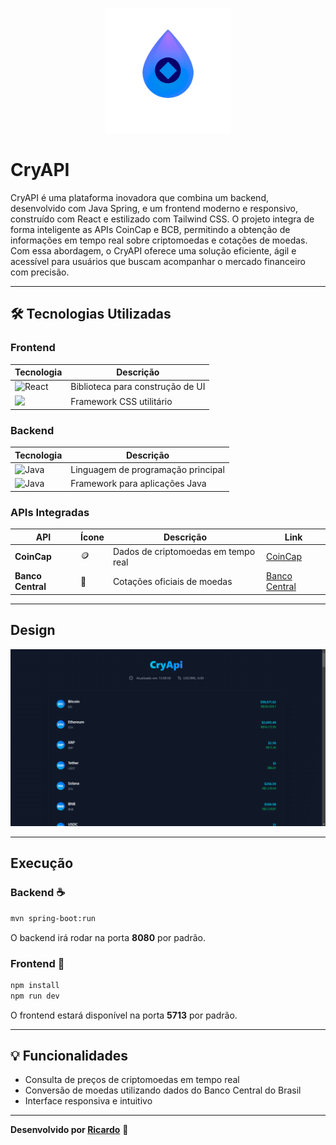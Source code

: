 <p align="center">
  <img src="https://github.com/RLC02/RLC02/blob/main/CryApiLogo.png?raw=true" width="200" height="200" />
</p>

# CryAPI 

CryAPI é uma plataforma inovadora que combina um backend, desenvolvido com Java Spring, e um frontend moderno e responsivo, construído com React e estilizado com Tailwind CSS. O projeto integra de forma inteligente as APIs CoinCap e BCB, permitindo a obtenção de informações em tempo real sobre criptomoedas e cotações de moedas. Com essa abordagem, o CryAPI oferece uma solução eficiente, ágil e acessível para usuários que buscam acompanhar o mercado financeiro com precisão.

---

## 🛠️ Tecnologias Utilizadas

### **Frontend**
| Tecnologia       | Descrição                     |
|------------------|-------------------------------|
|    <img src="https://img.shields.io/badge/react%20-%2320232a.svg?&style=for-the-badge&logo=react&logoColor=&color=blue" alt="React"/>  | Biblioteca para construção de UI |
|    <img src="https://img.shields.io/badge/Tailwind_CSS-grey?style=for-the-badge&logo=tailwind-css&logoColor=38B2AC"/> | Framework CSS utilitário      |

### **Backend**
| Tecnologia           | Descrição                          |
|---------------------|------------------------------------|
| <img src="https://img.shields.io/badge/java-%23ED8B00.svg?&style=for-the-badge&logo=openjdk&logoColor=&color=" alt="Java"/> | Linguagem de programação principal |
| <img src="https://img.shields.io/badge/spring-%23ED8B00.svg?&style=for-the-badge&logo=spring&logoColor=&color=white" alt="Java"/> | Framework para aplicações Java     |

### **APIs Integradas**
| API               | Ícone | Descrição                          | Link |
|-------------------|-------|------------------------------------|------|
| **CoinCap**       | 🪙    | Dados de criptomoedas em tempo real| [CoinCap](https://coincap.io/) |
| **Banco Central** | 🏦    | Cotações oficiais de moedas        | [Banco Central](https://www.bcb.gov.br/) |

---
## Design

<p align="center">
  <img src="https://github.com/RLC02/RLC02/blob/main/CryApiScreen.png?raw=true" />
</p>

---

## Execução

### **Backend** ☕
```bash
mvn spring-boot:run
```
O backend irá rodar na porta **8080** por padrão.

### **Frontend** 👾
```bash
npm install
npm run dev
```
O frontend estará disponível na porta **5713** por padrão.

---

## 💡 Funcionalidades
- Consulta de preços de criptomoedas em tempo real
- Conversão de moedas utilizando dados do Banco Central do Brasil
- Interface responsiva e intuitivo 

---
**Desenvolvido por [Ricardo](https://github.com/RLC02)** 🚀

